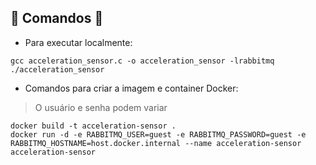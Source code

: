 ## 🚧 Comandos 🚧

* Para executar localmente:

```
gcc acceleration_sensor.c -o acceleration_sensor -lrabbitmq
./acceleration_sensor
```

* Comandos para criar a imagem e container Docker:

> O usuário e senha podem variar

```
docker build -t acceleration-sensor .
docker run -d -e RABBITMQ_USER=guest -e RABBITMQ_PASSWORD=guest -e RABBITMQ_HOSTNAME=host.docker.internal --name acceleration-sensor acceleration-sensor
```

